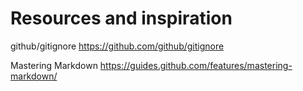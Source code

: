 # Resources and inspiration
github/gitignore
https://github.com/github/gitignore

Mastering Markdown
https://guides.github.com/features/mastering-markdown/

